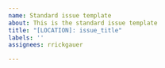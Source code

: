 ```yaml
---
name: Standard issue template
about: This is the standard issue template
title: "[LOCATION]: issue_title"
labels: ''
assignees: rrickgauer

---
```



